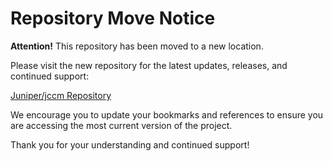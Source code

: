 # Repository Move Notice

**Attention!** This repository has been moved to a new location. 

Please visit the new repository for the latest updates, releases, and continued support:

[Juniper/jccm Repository](https://github.com/Juniper/jccm)

We encourage you to update your bookmarks and references to ensure you are accessing the most current version of the project. 

Thank you for your understanding and continued support!

